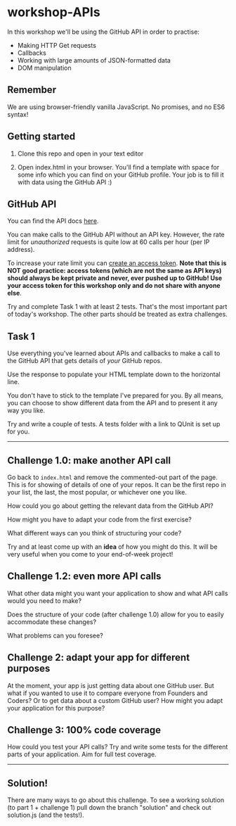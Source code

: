 # workshop-APIs

In this workshop we'll be using the GitHub API in order to practise:
- Making HTTP Get requests
- Callbacks
- Working with large amounts of JSON-formatted data
- DOM manipulation

## Remember

We are using browser-friendly vanilla JavaScript. No promises, and no ES6 syntax!

## Getting started

1. Clone this repo and open in your text editor

2. Open index.html in your browser. You'll find a template with space for some info which you can find on your GitHub profile. Your job is to fill it with data using the GitHub API :)


## GitHub API

You can find the API docs [here](https://developer.github.com/v3/).

You can make calls to the GitHub API without an API key. However, the rate limit for _unauthorized_ requests is quite low at 60 calls per hour (per IP address).

To increase your rate limit you can [create an access token](https://help.github.com/articles/creating-an-access-token-for-command-line-use/). **Note that this is NOT good practice: access tokens (which are not the same as API keys) should always be kept private and never, ever pushed up to GitHub! Use your access token for this workshop only and do not share with anyone else**.

Try and complete Task 1 with at least 2 tests. That's the most important part of today's workshop. The other parts should be treated as extra challenges.

## Task 1

Use everything you've learned about APIs and callbacks to make a call to the GitHub API that gets details of _your_ GitHub repos.

Use the response to populate your HTML template down to the horizontal line.

You don't have to stick to the template I've prepared for you. By all means, you can choose to show different data from the API and to present it any way you like.

Try and write a couple of tests. A tests folder with a link to QUnit is set up for you.


-----


## Challenge 1.0: make another API call

Go back to ```index.html``` and remove the commented-out part of the page. This is for showing of details of one of your repos. It can be the first repo in your list, the last, the most popular, or whichever one you like.

How could you go about getting the relevant data from the GitHub API?

How might you have to adapt your code from the first exercise?

What different ways can you think of structuring your code?

Try and at least come up with an **idea** of how you might do this. It will be very useful when you come to your end-of-week project!

## Challenge 1.2: even more API calls

What other data might you want your application to show and what API calls would you need to make?

Does the structure of your code (after challenge 1.0) allow for you to easily accommodate these changes?

What problems can you foresee?

## Challenge 2: adapt your app for different purposes

At the moment, your app is just getting data about one GitHub user. But what if you wanted to use it to compare everyone from Founders and Coders? Or to get data about a custom GitHub user? How might you adapt your application for this purpose?


## Challenge 3: 100% code coverage

How could you test your API calls? Try and write some tests for the different parts of your application. Aim for full test coverage.

-----

## Solution!

There are many ways to go about this challenge. To see a working solution (to part 1 + challenge 1) pull down the branch "solution" and check out solution.js (and the tests!).
